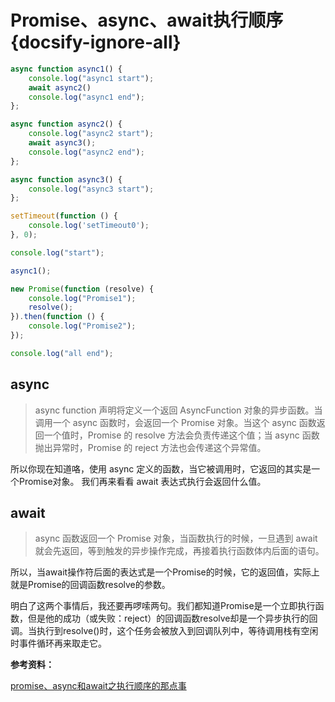 # Promise、async、await执行顺序 {docsify-ignore-all}

```js
async function async1() {
    console.log("async1 start");
    await async2()
    console.log("async1 end");
};

async function async2() {
    console.log("async2 start");
    await async3();
    console.log("async2 end");
};

async function async3() {
    console.log("async3 start");
};

setTimeout(function () {
    console.log('setTimeout0');
}, 0);

console.log("start");

async1();

new Promise(function (resolve) {
    console.log("Promise1");
    resolve();
}).then(function () {
    console.log("Promise2");
});

console.log("all end");
```

## async

> async function 声明将定义一个返回 AsyncFunction 对象的异步函数。当调用一个 async 函数时，会返回一个 Promise 对象。当这个 async 函数返回一个值时，Promise 的 resolve 方法会负责传递这个值；当 async 函数抛出异常时，Promise 的 reject 方法也会传递这个异常值。

所以你现在知道咯，使用 async 定义的函数，当它被调用时，它返回的其实是一个Promise对象。
我们再来看看 await 表达式执行会返回什么值。

## await

> async 函数返回一个 Promise 对象，当函数执行的时候，一旦遇到 await 就会先返回，等到触发的异步操作完成，再接着执行函数体内后面的语句。

所以，当await操作符后面的表达式是一个Promise的时候，它的返回值，实际上就是Promise的回调函数resolve的参数。

明白了这两个事情后，我还要再啰嗦两句。我们都知道Promise是一个立即执行函数，但是他的成功（或失败：reject）的回调函数resolve却是一个异步执行的回调。当执行到resolve()时，这个任务会被放入到回调队列中，等待调用栈有空闲时事件循环再来取走它。

**参考资料：**

[promise、async和await之执行顺序的那点事](https://lvdingjin.github.io/tech/2018/05/27/async-and-await.html)